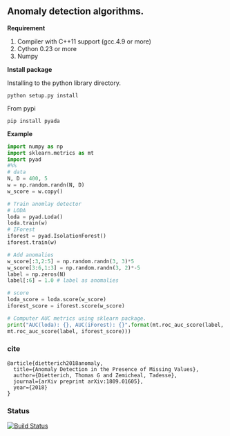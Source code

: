 ## Anomaly detection algorithms.

**Requirement**

1. Compiler with C++11 support (gcc.4.9 or more)
2. Cython 0.23 or more
3. Numpy

**Install package**

Installing to the python library directory.

``python setup.py install``

From pypi

`pip install pyada` 

**Example**
```python
import numpy as np 
import sklearn.metrics as mt 
import pyad  
#%%
# data 
N, D = 400, 5
w = np.random.randn(N, D)
w_score = w.copy()

# Train anomlay detector
# LODA
loda = pyad.Loda()
loda.train(w)
# IForest
iforest = pyad.IsolationForest()
iforest.train(w)

# Add anomalies 
w_score[:3,2:5] = np.random.randn(3, 3)*5
w_score[3:6,1:3] = np.random.randn(3, 2)*-5
label = np.zeros(N)
label[:6] = 1.0 # label as anomalies 

# score 
loda_score = loda.score(w_score)
iforest_score = iforest.score(w_score)

# Computer AUC metrics using sklearn package.
print("AUC(loda): {}, AUC(iForest): {}".format(mt.roc_auc_score(label, loda_score), 
mt.roc_auc_score(label, iforest_score)))
```
### cite 
```
@article{dietterich2018anomaly,
  title={Anomaly Detection in the Presence of Missing Values},
  author={Dietterich, Thomas G and Zemicheal, Tadesse},
  journal={arXiv preprint arXiv:1809.01605},
  year={2018}
}
```


### Status
[![Build Status](https://travis-ci.com/tadeze/pyad.svg?token=4ykfwWQySq2ndZvpPqdz&branch=master)](https://travis-ci.com/tadeze/pyad)


  
  
